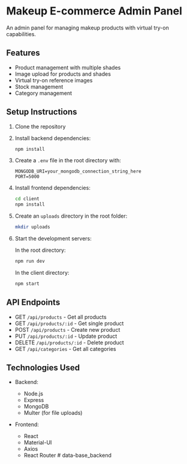 # Makeup E-commerce Admin Panel

An admin panel for managing makeup products with virtual try-on capabilities.

## Features

- Product management with multiple shades
- Image upload for products and shades
- Virtual try-on reference images
- Stock management
- Category management

## Setup Instructions

1. Clone the repository
2. Install backend dependencies:
   ```bash
   npm install
   ```

3. Create a `.env` file in the root directory with:
   ```
   MONGODB_URI=your_mongodb_connection_string_here
   PORT=5000
   ```

4. Install frontend dependencies:
   ```bash
   cd client
   npm install
   ```

5. Create an `uploads` directory in the root folder:
   ```bash
   mkdir uploads
   ```

6. Start the development servers:

   In the root directory:
   ```bash
   npm run dev
   ```

   In the client directory:
   ```bash
   npm start
   ```

## API Endpoints

- GET `/api/products` - Get all products
- GET `/api/products/:id` - Get single product
- POST `/api/products` - Create new product
- PUT `/api/products/:id` - Update product
- DELETE `/api/products/:id` - Delete product
- GET `/api/categories` - Get all categories

## Technologies Used

- Backend:
  - Node.js
  - Express
  - MongoDB
  - Multer (for file uploads)

- Frontend:
  - React
  - Material-UI
  - Axios
  - React Router #   d a t a - b a s e _ b a c k e n d  
 